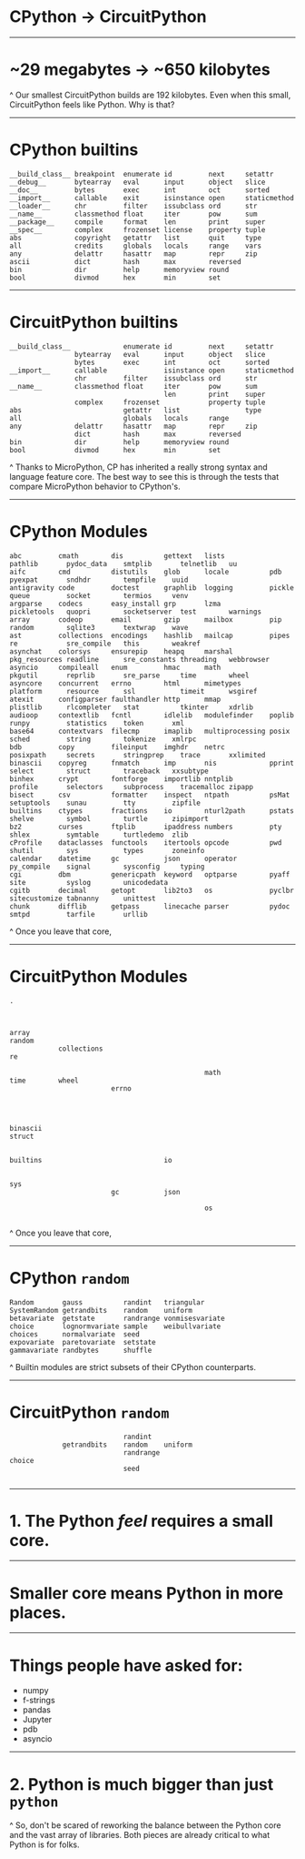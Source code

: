 # CPython -> CircuitPython

---

# ~29 megabytes -> ~650 kilobytes

^ Our smallest CircuitPython builds are 192 kilobytes. Even when this small, CircuitPython feels like Python. Why is that?

---
# CPython builtins

```
__build_class__ breakpoint  enumerate id         next     setattr
__debug__       bytearray   eval      input      object   slice
__doc__         bytes       exec      int        oct      sorted
__import__      callable    exit      isinstance open     staticmethod
__loader__      chr         filter    issubclass ord      str
__name__        classmethod float     iter       pow      sum
__package__     compile     format    len        print    super
__spec__        complex     frozenset license    property tuple
abs             copyright   getattr   list       quit     type
all             credits     globals   locals     range    vars
any             delattr     hasattr   map        repr     zip
ascii           dict        hash      max        reversed
bin             dir         help      memoryview round
bool            divmod      hex       min        set
```

---
# CircuitPython builtins

```
__build_class__             enumerate id         next     setattr
                bytearray   eval      input      object   slice
                bytes       exec      int        oct      sorted
__import__      callable              isinstance open     staticmethod
                chr         filter    issubclass ord      str
__name__        classmethod float     iter       pow      sum
                                      len        print    super
                complex     frozenset            property tuple
abs                         getattr   list                type
all                         globals   locals     range
any             delattr     hasattr   map        repr     zip
                dict        hash      max        reversed
bin             dir         help      memoryview round
bool            divmod      hex       min        set
```

^ Thanks to MicroPython, CP has inherited a really strong syntax and language feature core. The best way to see this is through the tests that compare MicroPython behavior to CPython's.

---
# CPython Modules

```
abc         cmath        dis          gettext   lists           pathlib       pydoc_data    smtplib       telnetlib   uu
aifc        cmd          distutils    glob      locale          pdb           pyexpat       sndhdr        tempfile    uuid
antigravity code         doctest      graphlib  logging         pickle        queue         socket        termios     venv
argparse    codecs       easy_install grp       lzma            pickletools   quopri        socketserver  test        warnings
array       codeop       email        gzip      mailbox         pip           random        sqlite3       textwrap    wave
ast         collections  encodings    hashlib   mailcap         pipes         re            sre_compile   this        weakref
asynchat    colorsys     ensurepip    heapq     marshal         pkg_resources readline      sre_constants threading   webbrowser
asyncio     compileall   enum         hmac      math            pkgutil       reprlib       sre_parse     time        wheel
asyncore    concurrent   errno        html      mimetypes       platform      resource      ssl           timeit      wsgiref
atexit      configparser faulthandler http      mmap            plistlib      rlcompleter   stat          tkinter     xdrlib
audioop     contextlib   fcntl        idlelib   modulefinder    poplib        runpy         statistics    token       xml
base64      contextvars  filecmp      imaplib   multiprocessing posix         sched         string        tokenize    xmlrpc
bdb         copy         fileinput    imghdr    netrc           posixpath     secrets       stringprep    trace       xxlimited
binascii    copyreg      fnmatch      imp       nis             pprint        select        struct        traceback   xxsubtype
binhex      crypt        fontforge    importlib nntplib         profile       selectors     subprocess    tracemalloc zipapp
bisect      csv          formatter    inspect   ntpath          psMat         setuptools    sunau         tty         zipfile
builtins    ctypes       fractions    io        nturl2path      pstats        shelve        symbol        turtle      zipimport
bz2         curses       ftplib       ipaddress numbers         pty           shlex         symtable      turtledemo  zlib
cProfile    dataclasses  functools    itertools opcode          pwd           shutil        sys           types       zoneinfo
calendar    datetime     gc           json      operator        py_compile    signal        sysconfig     typing
cgi         dbm          genericpath  keyword   optparse        pyaff         site          syslog        unicodedata
cgitb       decimal      getopt       lib2to3   os              pyclbr        sitecustomize tabnanny      unittest
chunk       difflib      getpass      linecache parser          pydoc         smtpd         tarfile       urllib
```

^ Once you leave that core,

---
# CircuitPython Modules

```
.          
           
               
                     
array                                                                         random
            collections                                                       re

                                                math                                                      time        wheel     
                         errno




binascii                                                                                    struct


builtins                              io

                                                                                            sys
                         gc           json

                                                os
 
```

^ Once you leave that core,

---

# CPython `random`

```
Random       gauss          randint   triangular
SystemRandom getrandbits    random    uniform
betavariate  getstate       randrange vonmisesvariate
choice       lognormvariate sample    weibullvariate
choices      normalvariate  seed
expovariate  paretovariate  setstate
gammavariate randbytes      shuffle
```

^ Builtin modules are strict subsets of their CPython counterparts.

---

# CircuitPython `random`

```
                            randint
             getrandbits    random    uniform
                            randrange
choice
                            seed


```
---

# 1. The Python *feel* requires a small core.

---

# Smaller core means Python in more places.

---

# Things people have asked for:
* numpy
* f-strings
* pandas
* Jupyter
* pdb
* asyncio

---

# 2. Python is much bigger than just `python`

^ So, don't be scared of reworking the balance between the Python core and the vast array of libraries. Both pieces are already critical to what Python is for folks.
